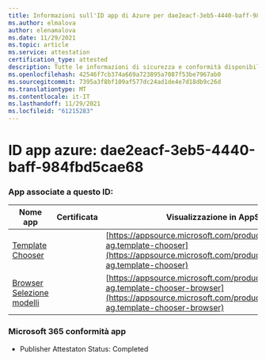 ```yaml
---
title: Informazioni sull'ID app di Azure per dae2eacf-3eb5-4440-baff-984fbd5cae68
ms.author: elmalova
author: elenamalova
ms.date: 11/29/2021
ms.topic: article
ms.service: attestation
certification_type: attested
description: Tutte le informazioni di sicurezza e conformità disponibili per dae2eacf-3eb5-4440-baff-984fbd5cae68.
ms.openlocfilehash: 42546f7cb374a669a723895a7087f53be7967ab0
ms.sourcegitcommit: 7395a3f8bf109af577dc24ad1de4e7d18db9c26d
ms.translationtype: MT
ms.contentlocale: it-IT
ms.lasthandoff: 11/29/2021
ms.locfileid: "61215283"
---
```

# <a name="azure-app-id-dae2eacf-3eb5-4440-baff-984fbd5cae68"></a>ID app azure: dae2eacf-3eb5-4440-baff-984fbd5cae68


### <a name="apps-associated-with-this-id"></a>App associate a questo ID:
| **Nome app** | **Certificata** | **Visualizzazione in AppSource** |
|--------------|---------------|-----------------------|
| [Template Chooser](https://docs.microsoft.com/microsoft-365-app-certification/forward/officeatwork-ag.template-chooser) |  | [https://appsource.microsoft.com/product/office/officeatwork-ag.template-chooser](https://appsource.microsoft.com/product/office/officeatwork-ag.template-chooser) |
| [Browser Selezione modelli](https://docs.microsoft.com/microsoft-365-app-certification/forward/officeatwork-ag.template-chooser-browser) |  | [https://appsource.microsoft.com/product/office/officeatwork-ag.template-chooser-browser](https://appsource.microsoft.com/product/office/officeatwork-ag.template-chooser-browser) |

### <a name="microsoft-365-app-compliance-status"></a>Microsoft 365 conformità app
- Publisher Attestaton Status: Completed
